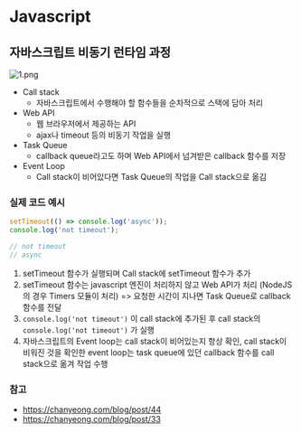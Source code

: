 # Javascript

## 자바스크립트 비동기 런타임 과정

![1.png](https://image.toast.com/aaaabcy/post/16093411084241.png)

* Call stack
  * 자바스크립트에서 수행해야 할 함수들을 순차적으로 스택에 담아 처리
* Web API
  * 웹 브라우저에서 제공하는 API
  * ajax나 timeout 등의 비동기 작업을 실행
* Task Queue
  * callback queue라고도 하며 Web API에서 넘겨받은 callback 함수를 저장
* Event Loop
  * Call stack이 비어있다면 Task Queue의 작업을 Call stack으로 옮김

### 실제 코드 예시

```javascript
setTimeout(() => console.log('async'));
console.log('not timeout');

// not timeout
// async
```

1. setTimeout 함수가 실행되며 Call stack에 setTimeout 함수가 추가
2. setTimeout 함수는 javascript 엔진이 처리하지 않고 Web API가 처리 (NodeJS의 경우 Timers 모듈이 처리) => 요청한 시간이 지나면 Task Queue로 callback 함수를 전달
3. `console.log('not timeout')` 이 call stack에 추가된 후 call stack의 `console.log('not timeout')` 가 실행
4. 자바스크립트의 Event loop는 call stack이 비어있는지 항상 확인, call stack이 비워진 것을 확인한 event loop는 task queue에 있던 callback 함수를 call stack으로 옮겨 작업 수행



### 참고

* https://chanyeong.com/blog/post/44
* https://chanyeong.com/blog/post/33





